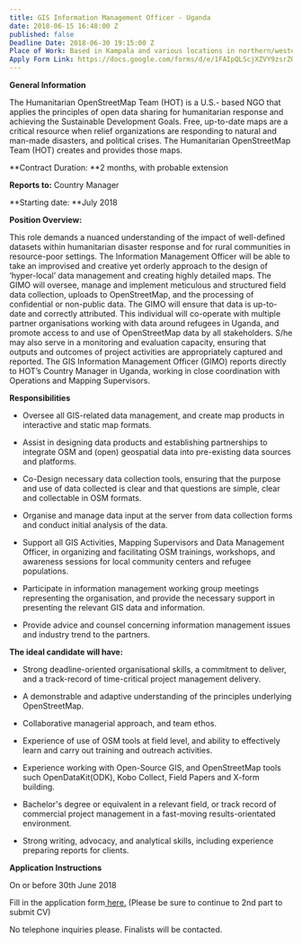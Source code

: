 ```yaml
---
title: GIS Information Management Officer - Uganda
date: 2018-06-15 16:48:00 Z
published: false
Deadline Date: 2018-06-30 19:15:00 Z
Place of Work: Based in Kampala and various locations in northern/western Uganda
Apply Form Link: https://docs.google.com/forms/d/e/1FAIpQLScjXZVY9zsrZQ2-wGM_euZYzGoHit1zLcNbUPHx9GFhQde5iA/viewform
---
```


**General Information**

The Humanitarian OpenStreetMap Team (HOT) is a U.S.- based NGO that applies the principles of open data sharing for humanitarian response and achieving the Sustainable Development Goals. Free, up-to-date maps are a critical resource when relief organizations are responding to natural and man-made disasters, and political crises. The Humanitarian OpenStreetMap Team (HOT) creates and provides those maps.

**Contract Duration: **2 months, with probable extension

**Reports to:** Country Manager

**Starting date: **July 2018

**Position Overview:**

This role demands a nuanced understanding of the impact of well-defined datasets within humanitarian disaster response and for rural communities in resource-poor settings. The Information Management Officer will be able to take an improvised and creative yet orderly approach to the design of ‘hyper-local’ data management and creating highly detailed maps. The GIMO will oversee, manage and implement meticulous and structured field data collection, uploads to OpenStreetMap, and the processing of confidential or non-public data. The GIMO will ensure that data is up-to-date and correctly attributed. This individual will co-operate with multiple partner organisations working with data around refugees in Uganda, and promote access to and use of OpenStreetMap data by all stakeholders. S/he may also serve in a monitoring and evaluation capacity, ensuring that outputs and outcomes of project activities are appropriately captured and reported. The GIS Information Management Officer (GIMO) reports directly to HOT’s Country Manager in Uganda, working in close coordination with Operations and Mapping Supervisors.

**Responsibilities**

* Oversee all GIS-related data management, and create map products in interactive and static map formats.

* Assist in designing data products and establishing partnerships to integrate OSM and (open) geospatial data into pre-existing data sources and platforms.

* Co-Design necessary data collection tools, ensuring that the purpose and use of data collected is clear and that questions are simple, clear and collectable in OSM formats.

* Organise and manage data input at the server from data collection forms and conduct initial analysis of the data.

* Support all GIS Activities, Mapping Supervisors and Data Management Officer, in organizing and facilitating OSM trainings, workshops, and awareness sessions for local community centers and refugee populations.

* Participate in information management working group meetings representing the organisation, and provide the necessary support in presenting the relevant GIS data and information.

* Provide advice and counsel concerning information management issues and industry trend to the partners.

**The ideal candidate will have:**

* Strong deadline-oriented organisational skills, a commitment to deliver, and a track-record of time-critical project management delivery.

* A demonstrable and adaptive understanding of the principles underlying OpenStreetMap.

* Collaborative managerial approach, and team ethos.

* Experience of use of OSM tools at field level, and ability to effectively learn and carry out training and outreach activities.

* Experience working with Open-Source GIS, and OpenStreetMap tools such OpenDataKit(ODK), Kobo Collect, Field Papers and X-form building.

* Bachelor's degree or equivalent in a relevant field, or track record of commercial project management in a fast-moving results-orientated environment.

* Strong writing, advocacy, and analytical skills, including experience preparing reports for clients.

**Application Instructions**

On or before 30th June 2018

Fill in the application form[ here.](https://docs.google.com/forms/d/e/1FAIpQLScjXZVY9zsrZQ2-wGM_euZYzGoHit1zLcNbUPHx9GFhQde5iA/viewform) (Please be sure to continue to 2nd part to submit CV)

No telephone inquiries please. Finalists will be contacted.
